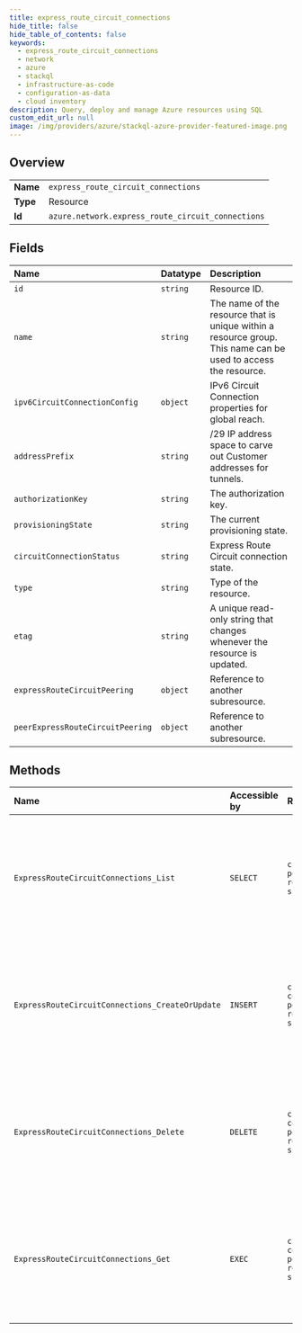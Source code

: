 ```yaml
---
title: express_route_circuit_connections
hide_title: false
hide_table_of_contents: false
keywords:
  - express_route_circuit_connections
  - network
  - azure    
  - stackql
  - infrastructure-as-code
  - configuration-as-data
  - cloud inventory
description: Query, deploy and manage Azure resources using SQL
custom_edit_url: null
image: /img/providers/azure/stackql-azure-provider-featured-image.png
---
```

  
    

## Overview
<table><tbody>
<tr><td><b>Name</b></td><td><code>express_route_circuit_connections</code></td></tr>
<tr><td><b>Type</b></td><td>Resource</td></tr>
<tr><td><b>Id</b></td><td><code>azure.network.express_route_circuit_connections</code></td></tr>
</tbody></table>

## Fields
| Name | Datatype | Description |
|:-----|:---------|:------------|
| `id` | `string` | Resource ID. |
| `name` | `string` | The name of the resource that is unique within a resource group. This name can be used to access the resource. |
| `ipv6CircuitConnectionConfig` | `object` | IPv6 Circuit Connection properties for global reach. |
| `addressPrefix` | `string` | /29 IP address space to carve out Customer addresses for tunnels. |
| `authorizationKey` | `string` | The authorization key. |
| `provisioningState` | `string` | The current provisioning state. |
| `circuitConnectionStatus` | `string` | Express Route Circuit connection state. |
| `type` | `string` | Type of the resource. |
| `etag` | `string` | A unique read-only string that changes whenever the resource is updated. |
| `expressRouteCircuitPeering` | `object` | Reference to another subresource. |
| `peerExpressRouteCircuitPeering` | `object` | Reference to another subresource. |
## Methods
| Name | Accessible by | Required Params | Description |
|:-----|:--------------|:----------------|:------------|
| `ExpressRouteCircuitConnections_List` | `SELECT` | `circuitName, peeringName, resourceGroupName, subscriptionId` | Gets all global reach connections associated with a private peering in an express route circuit. |
| `ExpressRouteCircuitConnections_CreateOrUpdate` | `INSERT` | `circuitName, connectionName, peeringName, resourceGroupName, subscriptionId` | Creates or updates a Express Route Circuit Connection in the specified express route circuits. |
| `ExpressRouteCircuitConnections_Delete` | `DELETE` | `circuitName, connectionName, peeringName, resourceGroupName, subscriptionId` | Deletes the specified Express Route Circuit Connection from the specified express route circuit. |
| `ExpressRouteCircuitConnections_Get` | `EXEC` | `circuitName, connectionName, peeringName, resourceGroupName, subscriptionId` | Gets the specified Express Route Circuit Connection from the specified express route circuit. |
